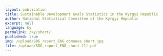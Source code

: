 ```yaml
---
layout: publication
title: Sustainable Development Goals Statistics in the Kyrgyz Republic (short version)
author: National Statistical Committee of the Kyrgyz Republic
excerpt: null
language: ky
permalink: /ky/short/
published: true
img: /upload/SDG_report_ENG_обложка_short.jpg
file: /upload/SDG_report_ENG_short (1).pdf
---
```

